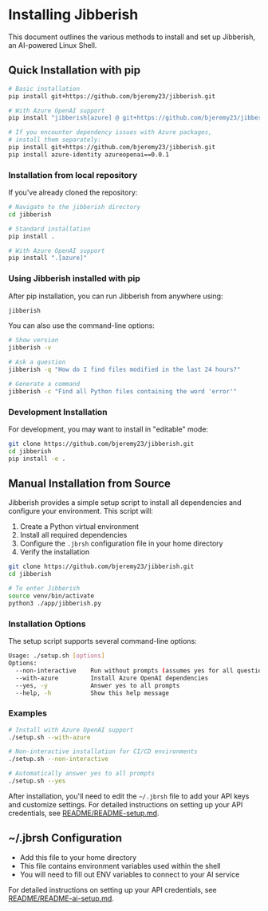 # Installing Jibberish

This document outlines the various methods to install and set up Jibberish, an AI-powered Linux Shell.

## Quick Installation with pip

```bash
# Basic installation
pip install git+https://github.com/bjeremy23/jibberish.git

# With Azure OpenAI support
pip install "jibberish[azure] @ git+https://github.com/bjeremy23/jibberish.git"

# If you encounter dependency issues with Azure packages,
# install them separately:
pip install git+https://github.com/bjeremy23/jibberish.git
pip install azure-identity azureopenai==0.0.1
```

### Installation from local repository

If you've already cloned the repository:

```bash
# Navigate to the jibberish directory
cd jibberish

# Standard installation
pip install .

# With Azure OpenAI support
pip install ".[azure]"
```

### Using Jibberish installed with pip

After pip installation, you can run Jibberish from anywhere using:

```bash
jibberish
```

You can also use the command-line options:

```bash
# Show version
jibberish -v

# Ask a question
jibberish -q "How do I find files modified in the last 24 hours?"

# Generate a command
jibberish -c "Find all Python files containing the word 'error'"
```

### Development Installation

For development, you may want to install in "editable" mode:

```bash
git clone https://github.com/bjeremy23/jibberish.git
cd jibberish
pip install -e .
```

## Manual Installation from Source

Jibberish provides a simple setup script to install all dependencies and configure your environment. This script will:

1. Create a Python virtual environment
2. Install all required dependencies
3. Configure the `.jbrsh` configuration file in your home directory
4. Verify the installation

```bash
git clone https://github.com/bjeremy23/jibberish.git
cd jibberish

# To enter Jibberish
source venv/bin/activate
python3 ./app/jibberish.py
```

### Installation Options

The setup script supports several command-line options:

```bash
Usage: ./setup.sh [options]
Options:
  --non-interactive    Run without prompts (assumes yes for all questions)
  --with-azure         Install Azure OpenAI dependencies
  --yes, -y            Answer yes to all prompts
  --help, -h           Show this help message
```

### Examples

```bash
# Install with Azure OpenAI support
./setup.sh --with-azure

# Non-interactive installation for CI/CD environments
./setup.sh --non-interactive

# Automatically answer yes to all prompts
./setup.sh --yes
```

After installation, you'll need to edit the `~/.jbrsh` file to add your API keys and customize settings. For detailed instructions on setting up your API credentials, see [README/README-setup.md](README/README-setup.md).

## ~/.jbrsh Configuration

- Add this file to your home directory
- This file contains environment variables used within the shell
- You will need to fill out ENV variables to connect to your AI service

For detailed instructions on setting up your API credentials, see [README/README-ai-setup.md](README/README-ai-setup.md).
